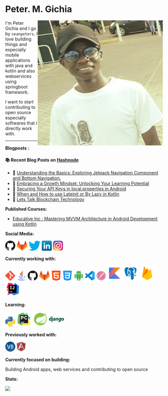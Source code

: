 # Peter. M. Gichia

<img src="images/peter.jpg" align="right" />

I'm Peter Gichia and I go by `seanpeters`. I love building things and expecially mobile applications with java and kotlin and also webservices using springboot framework.

I want to start contributing to open source especially softwares that i directly work with. 

---


**Blogposts :**

#### :books: Recent Blog Posts on <a href="https://hashnode.com/@seanpeters"> Hashnode </a>
<!-- BLOGPOSTS:START -->
 - 🌮 [Understanding the Basics: Exploring Jetpack Navigation Component and Bottom Navigation.](https://petergichia.hashnode.dev/understanding-the-basics-exploring-jetpack-navigation-component-and-bottom-navigation-clj62hwnd000709mobjh6ax8y)
 - 💫 [Embracing a Growth Mindset: Unlocking Your Learning Potential](https://petergichia.hashnode.dev/embracing-a-growth-mindset-unlocking-your-learning-potential-clhloniaw001309mihwtx1k48)
 - 💯 [Securing Your API Keys in local.properties in Android](https://petergichia.hashnode.dev/securing-your-api-keys-in-localproperties-in-android-ckwfy5d0y09d217s1h15e2biv)
 - 💫 [When and How to use Lateinit or By Lazy in Kotlin](https://petergichia.hashnode.dev/when-and-how-to-use-lateinit-or-by-lazy-in-kotlin-cks6wzdwd060lous16k4pcsp0)
 - 💯 [Lets Talk Blockchain Technology](https://petergichia.hashnode.dev/lets-talk-blockchain-technology-ckqjkqns603aq95s1329b9oht)<!-- BLOGPOSTS:END -->

**Published Courses:**
- [Educative,Inc : Mastering MVVM Architecture in Android Development using Kotlin](https://www.educative.io/courses/mastering-mvm-architecture-in-android-development-using-kotlin)


**Social Media:**

[![GitHub](icons/github.png)](https://github.com/Peter-cloud-web)
[![GitLab](icons/gitlab.png)](https://gitlab.com/Peter-cloud-web)
[![Twitter](icons/twitter.png)](https://twitter.com/gichia_p)
[![LinkedIn](icons/linkedin.png)](https://www.linkedin.com/in/peter-gichia-b014b5130/)
[![Instagram](icons/instagram.png)]()


**Currently working with:**


<a href="https://git-scm.com/" title="Git"><img src="icons/git.png" /></a>
<a href="https://www.java.com/en/" title="Java"><img src="icons/java.png" /></a>
<a href="https://github.com/" title="GitHub"><img src="icons/github.png" /></a>
<a href="https://gitlab.com/" title="GitLab"><img src="icons/gitlab.png" /></a>
<a href="https://developer.mozilla.org/en-US/docs/Web/HTML" title="HTML"><img src="icons/html.png" /></a>
<a href="https://en.wikipedia.org/wiki/CSS" title="CSS"><img src="icons/css-3.png" /></a>
<a href="https://www.android.com/" title="Android"><img src="icons/android.png" /></a>
<a href="https://code.visualstudio.com/" title="Visual Studio Code"><img src="icons/vscode.png" /></a>
<a href="https://www.postman.com/" title="Postman"><img src="icons/postman.png" /></a>
<a href="https://kotlinlang.org/" title="Kotlin"><img src="icons/ikotlin.png" /></a>
<a href="https://www.postgresql.org/" title="Postgresql"><img src="icons/postgres.png" /></a>
<a href="https://firebase.google.com/" title="Firebase"><img src="icons/firebase.png" /></a>
<a href="https://www.jetbrains.com/" title="Intellij IDEA"><img src="icons/intellij.png" /></a>


**Learning:**

<a href="https://www.python.org/" title="Python"><img src="icons/python.png" /></a>
<a href="https://www.jetbrains.com/pycharm/" title="Pycharm"><img src="icons/pycharm.png" /></a>
<a href="https://spring.io/projects/spring-boot" title="Springboot Framework"><img src="icons/spring.png" /></a>
<a href="https://www.djangoproject.com/" title="Django Rest  Framework"><img src="icons/django.png" /></a>


**Previously worked with:**

<a href="https://docs.microsoft.com/en-us/dotnet/visual-basic/" title="Visual Basic"><img src="icons/vbnet.png" /></a>
<a href="https://angular.io/" title="Angular"><img src="icons/angular.png" /></a>


**Currently focused on building:**

Building Android apps, web services and contributing to open source

**Stats:**

<img src="https://github-readme-stats.vercel.app/api?username=Peter-cloud-web&&show_icons=true&title_color=ffffff&icon_color=bb2acf&text_color=daf7dc&bg_color=151515">



